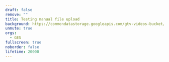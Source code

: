 ```yaml
---
draft: false
remove: ""
title: Testing manual file upload
background: https://commondatastorage.googleapis.com/gtv-videos-bucket/sample/BigBuckBunny.mp4
unmute: true
orgs:
  - GES
fullscreen: true
noborder: false
lifetime: 20000
---
```

